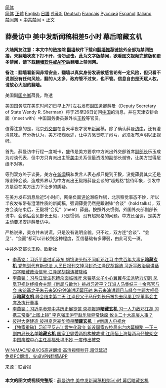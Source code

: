  <!-- 面包屑导航 --> <div class="breadcrumb"><!-- GTranslate: https://gtranslate.io/ -->  <div class="switcher notranslate">  <div class="selected">  <a href="#" onclick="return false;"> 简体</a>  </div>  <div class="option">  <a href="https://www.bannedbook.org" onclick="doGTranslate('zh-CN|zh-CN');jQuery('div.switcher div.selected a').html(jQuery(this).html());return false;" title="简体中文" class="nturl selected"> 简体</a>  <a href="https://www.bannedbook.org/zh-tw/" onclick="doGTranslate('zh-CN|zh-TW');jQuery('div.switcher div.selected a').html(jQuery(this).html());return false;" title="繁體中文" class="nturl"> 正體</a>  <a href="https://www.bannedbook.org/en/" onclick="doGTranslate('zh-CN|en');jQuery('div.switcher div.selected a').html(jQuery(this).html());return false;" title="English" class="nturl"> English</a>  <a href="https://www.bannedbook.org/ja/" onclick="doGTranslate('zh-CN|ja');jQuery('div.switcher div.selected a').html(jQuery(this).html());return false;" title="日本語" class="nturl"> 日語</a>  <a href="https://www.bannedbook.org/ko/" onclick="doGTranslate('zh-CN|ko');jQuery('div.switcher div.selected a').html(jQuery(this).html());return false;" title="한국어" class="nturl"> 한국어</a>  <a href="https://www.bannedbook.org/de/" onclick="doGTranslate('zh-CN|de');jQuery('div.switcher div.selected a').html(jQuery(this).html());return false;" title="Deutsch" class="nturl"> Deutsch</a>  <a href="https://www.bannedbook.org/fr/" onclick="doGTranslate('zh-CN|fr');jQuery('div.switcher div.selected a').html(jQuery(this).html());return false;" title="Français" class="nturl"> Français</a>  <a href="https://www.bannedbook.org/ru/" onclick="doGTranslate('zh-CN|ru');jQuery('div.switcher div.selected a').html(jQuery(this).html());return false;" title="Русский" class="nturl"> Русский</a>  <a href="https://www.bannedbook.org/es/" onclick="doGTranslate('zh-CN|es');jQuery('div.switcher div.selected a').html(jQuery(this).html());return false;" title="Español" class="nturl"> Español</a>  <a href="https://www.bannedbook.org/it/" onclick="doGTranslate('zh-CN|it');jQuery('div.switcher div.selected a').html(jQuery(this).html());return false;" title="Italiano" class="nturl"> Italiano</a>  </div>  </div>      <div class='breadcrumb-sub'><!-- Breadcrumb NavXT 6.3.0 --> <a href="https://www.bannedbook.org/" class="home">禁闻网</a> &gt; <a href="https://www.bannedbook.org/bnews/cbnews/" class="category">中共禁闻</a> &gt; 正文</div></div><h2>薛曼访中 美中发新闻稿相差5小时 幕后暗藏玄机</h2> <p class="notice"><b>大陆网友注意：本文中的链接除 <a href="https://github.com/bannedbook/fanqiang" >翻墙</a>软件下载和<a href="https://github.com/killgcd/justmysocks/blob/master/README.md">翻墙推荐</a>链接外全部为禁网链接，未翻墙状态下打不开，请勿点击。此为文字版禁闻，欲看图文视频完整版和更多禁闻，请下载<a href="https://github.com/bannedbook/fanqiang">翻墙软件或APP</a>后翻墙上禁闻网。</p><p>备注：翻墙看新闻非常安全，翻墙以真实身份发表敏感言论有一定风险，但只看不说则没有任何风险，翻的人太多，政府管不过来，也不管。信息自由是天赋人权，请放心大胆的翻墙。</b></p>  <div class="entry"> <p id="conimg">美国副<a href="https://www.bannedbook.org/bnews/tag/%e5%9b%bd%e5%8a%a1%e5%8d%bf/" class="st_tag internal_tag" rel="tag" title="标签 国务卿 下的日志">国务卿</a>薛曼。路透</p> <p>美国国务院在美东时间21日早上7时左右发布<a href="https://www.bannedbook.org/bnews/tag/%E5%89%AF%E5%9B%BD%E5%8A%A1%E5%8D%BF/" class="st_tag internal_tag" rel="tag" title="标签 副国务卿 下的日志">副国务卿</a>薛曼（Deputy Secretary of State Wendy R. Sherman）将于25至26日访问<span class='wp_keywordlink_affiliate'><a href="https://www.bannedbook.org/" title="中国" target="_blank">中国</a></span>的消息，并在天津安排会面（meet with）中国国务委员兼外长<a href="https://www.bannedbook.org/bnews/tag/%e7%8e%8b%e6%af%85/" class="st_tag internal_tag" rel="tag" title="标签 王毅 下的日志">王毅</a>等官员。</p>  <p>值得注意的是，北京<a href="https://www.bannedbook.org/bnews/tag/%E5%A4%96%E4%BA%A4%E9%83%A8/" class="st_tag internal_tag" rel="tag" title="标签 外交部 下的日志">外交部</a>在当天半夜才发布<span class='wp_keywordlink_affiliate'><a href="https://www.bannedbook.org/" title="新闻">新闻</a></span>稿，除了确认薛曼<a href="https://www.bannedbook.org/bnews/tag/%E8%AE%BF%E4%B8%AD/" class="st_tag internal_tag" rel="tag" title="标签 访中 下的日志">访中</a>，还有澄清意味。有分析认为，美方模糊表述，让中方感觉吃了闷亏，必须发布声明以正视听。</p> <p>首先，薛曼访中行程一度喊卡，盛传是美方要求中方派出外交部首席<a href="https://www.bannedbook.org/bnews/tag/%e5%89%af%e9%83%a8%e9%95%bf/" class="st_tag internal_tag" rel="tag" title="标签 副部长 下的日志">副部长</a>乐玉成为对谈代表，但中方只肯派出主管<a href="https://www.bannedbook.org/bnews/tag/%e7%be%8e%e4%b8%ad/" class="st_tag internal_tag" rel="tag" title="标签 美中 下的日志">美中</a>关系但最资浅的副部长谢锋，让美方觉得层级不对等。</p>  <p>等到双方终于谈妥，美方在<a href="https://www.bannedbook.org/bnews/tag/%E6%96%B0%E9%97%BB/" class="st_tag internal_tag" rel="tag" title="标签 新闻 下的日志">新闻</a>稿和发言人表态都只提到王毅，没提薛曼其实还是跟谢锋会谈，造成外界认为中方派出王毅跟薛曼会谈的“超规格”接待印象，引发中方是否在美方压力下让步的质疑。</p> <p>在美方发布消息后近5小时间，网络负面<span class='wp_keywordlink_affiliate'><a href="https://www.bannedbook.org/bnews/comments/" title="新闻评论" target="_blank">评论</a></span>濒临炸锅，北京察觉事态不妙，所以半夜发布带有澄清性质的新闻稿，强调薛曼仍然是跟谢锋“会谈”（hold talks），双方会谈结束后，王毅将“会见”（meet）薛曼。按照外交惯例，外国外交部副部长访中，会谈后会见部长王毅，乃是惯例，没有超规格的问题。中方还强调，是美方主动要求安排薛曼访中。</p>  <p>严格说来，美方并未说谎，只是没有说明全貌。只不过，双方连“会谈”、“会见”、“会面”都可以计较到这种程度，互信基础有多薄弱，由此可见一斑。</p> <p>中共外交部长王毅。欧新社</p>  <ul class='op-related-articles' title='相关阅读'> <li><a href='https://www.bannedbook.org/bnews/comments/20210629/1576682.html' target='_blank'>李燕铭：习近平盖过毛泽东 胡锦涛头衔不同毛邓江习 中共百年大事记<b>暗藏玄机</b> 党魁划代有新说法 人民日报刊文捧习封杀江泽民胡锦涛 习近平政治局讲话四字暗藏政治信号 江泽民胡锦涛被降格</a></li> <li><a href='https://www.bannedbook.org/bnews/comments/20210627/1575458.html' target='_blank'>李燕铭：习与江曾生死搏杀面临摊牌 朱镕基父子小心翼翼与江派势力切割 凤凰卫视财经峰会主题《新局与敢为》挑战习近平？江派人马集结三十余高官与会 朱镕基之子朱云来50分钟演讲闭幕压轴 朱云来演讲题目与峰会主题大相径庭<b>暗藏玄机</b> 峰会结束第二天 江泽民父子马仔刘长乐被免去凤凰卫视董事会主席及执行董事</a></li> <li><a href='https://www.bannedbook.org/bnews/comments/20210622/1571861.html' target='_blank'>李燕铭：习近平参观中共历史展览馆 央视报道<b>暗藏玄机</b> 习一人力敌邓江胡 习携三常委“上图上镜” 李克强王沪宁赵乐际异常缺席 攸关二十大高层人事？</a></li> <li><a href='https://www.bannedbook.org/bnews/bannedvideo/20210608/1562005.html' target='_blank'>彼得大帝建造 彼得夏宫豪华喷泉<b>暗藏玄机</b> ｜#新唐人电视台</a></li> <li><a href='https://www.bannedbook.org/bnews/comments/20210430/1536853.html' target='_blank'>【独家重磅】习近平反击江曾生化政变 新设国家疾控局出台内幕揭秘 一正三副四局长名单<b>暗藏玄机</b> 国家卫健委两机构被裁撤 江绵恒上海帮两马仔被架空 中国疾控中心主任高福处境不妙 一度传出被查</a></li> </ul> <p class="texttj"> <a href="https://github.com/bannedbook/fanqiang/wiki/V2ray%E6%9C%BA%E5%9C%BA" target="_blank">WIN/MAC/安卓/iOS高速翻墙:高清视频秒开,超低延迟</a><br/> <a href="https://github.com/bannedbook/fanqiang/wiki/%E7%A6%81%E9%97%BB%E7%BD%91%E5%AE%89%E5%8D%93%E7%BF%BB%E5%A2%99%E6%96%B0%E9%97%BBAPP" target="_blank">免费PC翻墙、安卓VPN翻墙APP</a></p><p> 来源：联合报 </p><a name='sharetosocial'></a>  <div style="margin-bottom:5px;padding-bottom:5px;clear:both"> <div id="archive-pix-1" class="banner-ads"> <!-- AuctionX Display platform tag START --> <div id="26318x728x90x621x_ADSLOT2" clicktrack="%%CLICK_URL_ESC%%"></div> <!-- AuctionX Display platform tag END --> </div> <div id="archive-pix-2" class="banner-ads"> <!-- AuctionX Display platform tag START --> <div id="26315x300x250x621x_ADSLOT2" clicktrack="%%CLICK_URL_ESC%%"></div> <!-- AuctionX Display platform tag END --> </div> </div>  <div id="archive-pix-1" class="banner-ads"> <!-- AuctionX Display platform tag START --> <div id="26318x728x90x621x_ADSLOT3" clicktrack="%%CLICK_URL_ESC%%"></div> <!-- AuctionX Display platform tag END --> </div> <div><b>本文的图文或视频完整版</b>：<a href='https://www.bannedbook.org/bnews/cbnews/20210725/1593608.html'>薛曼访中 美中发新闻稿相差5小时 幕后暗藏玄机</a></div>  </div><!--END ENTRY--> 
